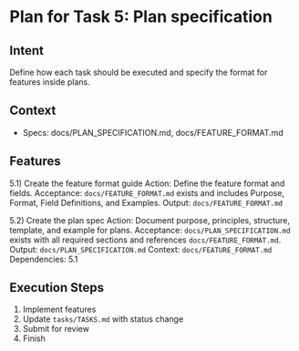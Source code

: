 # Plan for Task 5: Plan specification

## Intent
Define how each task should be executed and specify the format for features inside plans.

## Context
- Specs: docs/PLAN_SPECIFICATION.md, docs/FEATURE_FORMAT.md

## Features
5.1) Create the feature format guide
   Action: Define the feature format and fields.
   Acceptance: `docs/FEATURE_FORMAT.md` exists and includes Purpose, Format, Field Definitions, and Examples.
   Output: `docs/FEATURE_FORMAT.md`

5.2) Create the plan spec
   Action: Document purpose, principles, structure, template, and example for plans.
   Acceptance: `docs/PLAN_SPECIFICATION.md` exists with all required sections and references `docs/FEATURE_FORMAT.md`.
   Output: `docs/PLAN_SPECIFICATION.md`
   Context: `docs/FEATURE_FORMAT.md`
   Dependencies: 5.1


## Execution Steps
1) Implement features
2) Update `tasks/TASKS.md` with status change
3) Submit for review
4) Finish
